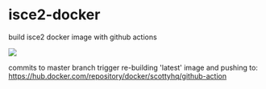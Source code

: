 # isce2-docker
build isce2 docker image with github actions

![](https://github.com/scottyhq/isce2-docker/workflows/main/badge.svg)

commits to master branch trigger re-building 'latest' image and pushing to:
https://hub.docker.com/repository/docker/scottyhq/github-action


